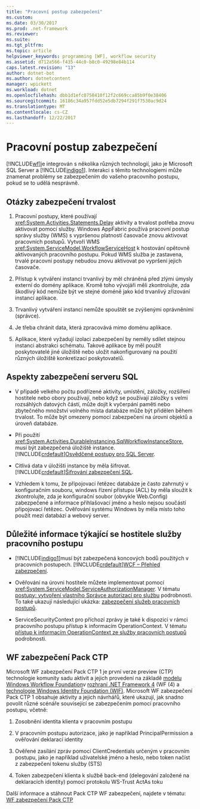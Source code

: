 ```yaml
---
title: "Pracovní postup zabezpečení"
ms.custom: 
ms.date: 03/30/2017
ms.prod: .net-framework
ms.reviewer: 
ms.suite: 
ms.tgt_pltfrm: 
ms.topic: article
helpviewer_keywords: programming [WF], workflow security
ms.assetid: d712a566-f435-44c0-b8c0-49298e84b114
caps.latest.revision: "13"
author: dotnet-bot
ms.author: dotnetcontent
manager: wpickett
ms.workload: dotnet
ms.openlocfilehash: dbb1d1efc0758410f12f2c669cca85b9f0e38406
ms.sourcegitcommit: 16186c34a957fdd52e5db7294f291f7530ac9d24
ms.translationtype: MT
ms.contentlocale: cs-CZ
ms.lasthandoff: 12/22/2017
---
```

# <a name="workflow-security"></a>Pracovní postup zabezpečení
[!INCLUDE[wf](../../../includes/wf-md.md)]je integrován s několika různých technologií, jako je Microsoft SQL Server a [!INCLUDE[indigo1](../../../includes/indigo1-md.md)]. Interakci s těmito technologiemi může znamenat problémy se zabezpečením do vašeho pracovního postupu, pokud se to udělá nesprávně.  
  
## <a name="persistence-security-concerns"></a>Otázky zabezpečení trvalost  
  
1.  Pracovní postupy, které používají <xref:System.Activities.Statements.Delay> aktivity a trvalost potřeba znovu aktivovat pomocí služby. Windows AppFabric používá pracovní postup správy služby (WMS) s vypršenou platností časovače znovu aktivovat pracovních postupů. Vytvoří WMS <xref:System.ServiceModel.WorkflowServiceHost> k hostování opětovně aktivovaných pracovního postupu. Pokud WMS služba je zastavena, trvalé pracovní postupy nebudou znovu aktivovat po vypršení jejich časovače.  
  
2.  Přístup k vytváření instancí trvanlivý by měl chráněná před zlými úmysly externí do domény aplikace. Kromě toho vývojáři měli zkontrolujte, zda škodlivý kód nemůže být ve stejné doméně jako kód trvanlivý zřizování instancí aplikace.  
  
3.  Trvanlivý vytváření instancí nemůže spouštět se zvýšenými oprávněními (správce).  
  
4.  Je třeba chránit data, která zpracovává mimo doménu aplikace.  
  
5.  Aplikace, které vyžadují izolaci zabezpečení by neměly sdílet stejnou instanci abstrakci schématu. Takové aplikace by měl použít poskytovatelé jiné úložiště nebo uložit nakonfigurovaný na použití různých úložiště konkretizací poskytovatelů.  
  
## <a name="sql-server-security-concerns"></a>Aspekty zabezpečení serveru SQL  
  
-   V případě velkého počtu podřízené aktivity, umístění, záložky, rozšíření hostitele nebo obory používají, nebo když se používají záložky s velmi rozsáhlých datových částí, může dojít k vyčerpání paměti nebo zbytečného množství volného místa databáze může být přidělen během trvalost. To může být omezeny pomocí zabezpečení na úrovni objektů a úroveň databáze.  
  
-   Při použití <xref:System.Activities.DurableInstancing.SqlWorkflowInstanceStore>, musí být zabezpečená úložiště instance. [!INCLUDE[crdefault](../../../includes/crdefault-md.md)][Osvědčené postupy pro SQL Server](http://go.microsoft.com/fwlink/?LinkId=164972).  
  
-   Citlivá data v úložišti instance by měla šifrovat. [!INCLUDE[crdefault](../../../includes/crdefault-md.md)][Šifrování zabezpečení SQL](http://go.microsoft.com/fwlink/?LinkId=164976).  
  
-   Vzhledem k tomu, že připojovací řetězec databáze je často zahrnutý v konfiguračním souboru, windows řízení přístupu (ACL) by měla sloužit k zkontrolujte, zda je konfigurační soubor (obvykle Web.Config) zabezpečené a informace přihlašovací jméno a heslo nejsou součástí připojovací řetězec. Ověřování systému Windows by měla místo toho použít mezi databází a webový server.  
  
## <a name="considerations-for-workflowservicehost"></a>Důležité informace týkající se hostitele služby pracovního postupu  
  
-   [!INCLUDE[indigo1](../../../includes/indigo1-md.md)]musí být zabezpečená koncových bodů použitých v pracovních postupech. [!INCLUDE[crdefault](../../../includes/crdefault-md.md)][WCF – Přehled zabezpečení](http://go.microsoft.com/fwlink/?LinkID=164975).  
  
-   Ověřování na úrovni hostitele můžete implementovat pomocí <xref:System.ServiceModel.ServiceAuthorizationManager>. V tématu [postupy: vytvoření vlastního Správce autorizací pro službu](http://go.microsoft.com/fwlink/?LinkId=192228) podrobnosti. To také ukazují následující ukázka: [zabezpečení služeb pracovních postupů](../../../docs/framework/windows-workflow-foundation/samples/securing-workflow-services.md).  
  
-   ServiceSecurityContext pro příchozí zprávy je také k dispozici v rámci pracovního postupu přístup k informacím OperationContext.  V tématu [přístup k informacím OperationContext ze služby pracovních postupů](../../../docs/framework/wcf/feature-details/accessing-operationcontext-from-a-workflow-service.md) podrobnosti.  
  
## <a name="wf-security-pack-ctp"></a>WF zabezpečení Pack CTP  
 Microsoft WF zabezpečení Pack CTP 1 je první verze preview (CTP) technologie komunity sadu aktivit a jejich provedení na základě [modelu Windows Workflow Foundation](http://msdn.microsoft.com/netframework/aa663328.aspx)v [rozhraní .NET Framework 4](http://msdn.microsoft.com/netframework/default.aspx) (WF (4) a [technologie Windows Identity Foundation (WIF)](http://msdn.microsoft.com/security/aa570351.aspx).  Microsoft WF zabezpečení Pack CTP 1 obsahuje aktivity a jejich návrhářů, které ukazují, jak snadno povolit různé scénáře související se zabezpečením pomocí pracovního postupu, včetně:  
  
1.  Zosobnění identita klienta v pracovním postupu  
  
2.  V pracovním postupu autorizace, jako je například PrincipalPermission a ověřování deklarací identity  
  
3.  Ověřené zasílání zpráv pomocí ClientCredentials určeným v pracovním postupu, jako je například uživatelské jméno a heslo, nebo token načíst z zabezpečení tokenu služby (STS)  
  
4.  Token zabezpečení klienta k službě back-end (delegování založené na deklaracích identity) pomocí protokolu WS-Trust ActAs toku  
  
Další informace a stáhnout Pack CTP WF zabezpečení, najdete v tématu: [WF zabezpečení Pack CTP](http://wf.codeplex.com/releases/view/48114)